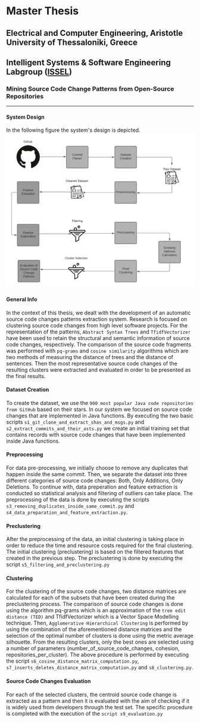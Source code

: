 # Master Thesis
## Electrical and Computer Engineering, Aristotle University of Thessaloniki, Greece
## Intelligent Systems & Software Engineering Labgroup ([ISSEL](https://issel.ee.auth.gr/))
### Mining Source Code Change Patterns from Open-Source Repositories 
***

#### System Design
In the following figure the system's design is depicted.
![System Design](./images/Thesis.png)

#### General Info
In the context of this thesis, we dealt with the development of an automatic source code changes patterns extraction system. 
Research is focused on clustering source code changes from high level software projects. 
For the representation of the patterns, `Abstract Syntax Trees` and `TfidfVectorizer` have been used to retain the structural
and semantic information of source code changes, respectively. The comparison of the source code fragments 
was performed with `pq-grams` and `cosine similarity` algorithms which are two methods of measuring the distance of trees
and the distance of sentences. Then the most representative source code changes of the resulting clusters were extracted and evaluated in order to be
presented as the final results.

#### Dataset Creation

To create the dataset, we use the `900 most popular Java code repositories from GitHub` based on 
their stars. In our system we focused on source code changes that are implemented in Java functions. By executing 
the two basic scripts `s1_git_clone_and_extract_shas_and_msgs.py` and `s2_extract_commits_and_their_asts.py` we create an initial training set that 
contains records with source code changes that have been implemented inside Java functions.

#### Preprocessing

For data pre-processing, we initially choose to remove any duplicates that happen inside the same commit.
Then, we separate the dataset into three different categories of source code changes: Both, Only Additions, Only Deletions.
To continue with, data preperation and feature extraction is conducted so statistical analysis and filtering of outliers can take place.
The preprocessing of the data is done by executing the scripts `s3_removing_duplicates_inside_same_commit.py` and `s4_data_preparation_and_feature_extraction.py`.

#### Preclustering

After the preprocessing of the data, an initial clustering is taking place in order to reduce the time and resource costs required for the final clustering. The initial clustering (preclustering) is based on the filtered features that created in the previous step. The preclustering is done by executing the script `s5_filtering_and_preclustering.py`

#### Clustering

For the clustering of the source code changes, two distance matrices are calculated for each of the subsets that have been 
created during the preclustering process. The comparison of source code changes is done using the algorithm pq-grams which is an approximation of the `tree
edit distance (TED)` and TfidfVectorizer which is a Vector Space Modelling technique. Then, `Agglomerative Hierarchical Clustering` is performed by using the combination of the aforementioned distance matrices and the selection of the optimal number of clusters is done using the metric average silhouette. From the resulting clusters, only the best ones are selected using a number of parameters (number_of_source_code_changes, cohesion, 
repositories_per_cluster). The above procedure is performed by executing the script `s6_cosine_distance_matrix_computation.py`, `s7_inserts_deletes_distance_matrix_computation.py` and `s8_clustering.py`.

#### Source Code Changes Evaluation

For each of the selected clusters, the centroid source code change is extracted as a pattern and then it is evaluated with the aim of checking if it is widely used from developers through the test set. The specific procedure is completed with the execution of the `script s9_evaluation.py`
